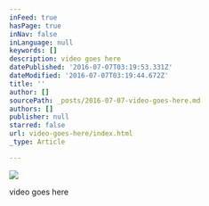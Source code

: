 ```yaml
---
inFeed: true
hasPage: true
inNav: false
inLanguage: null
keywords: []
description: video goes here
datePublished: '2016-07-07T03:19:53.331Z'
dateModified: '2016-07-07T03:19:44.672Z'
title: ''
author: []
sourcePath: _posts/2016-07-07-video-goes-here.md
authors: []
publisher: null
starred: false
url: video-goes-here/index.html
_type: Article

---
```

![](https://the-grid-user-content.s3-us-west-2.amazonaws.com/8fcb88c4-5ff6-483c-afd8-364f93ecbd55.jpg)

video goes here